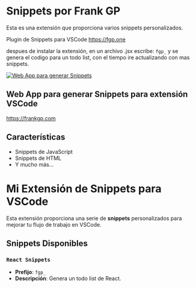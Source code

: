 # Snippets por Frank GP

Esta es una extensión que proporciona varios snippets personalizados.

Plugin de Snippets para VSCode
https://fgp.one

despues de instalar la extensión, en un archivo .jsx escribe: `fgp_` y se genera el codigo para un todo list,
con el tiempo ire actualizando con mas snippets.

[![Web App para generar Snippets](https://i.postimg.cc/3RC1bQwF/SNIPPETS.jpg)](https://frankgp.com/app/snippet/vscode-extension)

## Web App para generar Snippets para extensión VSCode

https://frankgp.com

## Características

- Snippets de JavaScript
- Snippets de HTML
- Y mucho más...

# Mi Extensión de Snippets para VSCode

Esta extensión proporciona una serie de **snippets** personalizados para mejorar tu flujo de trabajo en VSCode.

## Snippets Disponibles

### `React Snippets`

- **Prefijo**: `fgp_`
- **Descripción**: Genera un todo list de React.
